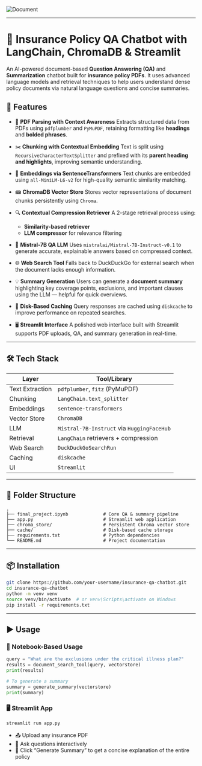 
![Document](https://github.com/user-attachments/assets/69cb9798-dc7e-4172-b5a1-30aeda6ae742)

---

# 📄 Insurance Policy QA Chatbot with LangChain, ChromaDB & Streamlit

An AI-powered document-based **Question Answering (QA)** and **Summarization** chatbot built for **insurance policy PDFs**. It uses advanced language models and retrieval techniques to help users understand dense policy documents via natural language questions and concise summaries.



## 🚀 Features

* 📄 **PDF Parsing with Context Awareness**
  Extracts structured data from PDFs using `pdfplumber` and `PyMuPDF`, retaining formatting like **headings** and **bolded phrases**.

* ✂️ **Chunking with Contextual Embedding**
  Text is split using `RecursiveCharacterTextSplitter` and prefixed with its **parent heading and highlights**, improving semantic understanding.

* 🧠 **Embeddings via SentenceTransformers**
  Text chunks are embedded using `all-MiniLM-L6-v2` for high-quality semantic similarity matching.

* 📾 **ChromaDB Vector Store**
  Stores vector representations of document chunks persistently using `Chroma`.

* 🔍 **Contextual Compression Retriever**
  A 2-stage retrieval process using:

  * **Similarity-based retriever**
  * **LLM compressor** for relevance filtering

* 🧠 **Mistral-7B QA LLM**
  Uses `mistralai/Mistral-7B-Instruct-v0.1` to generate accurate, explainable answers based on compressed context.

* 🌐 **Web Search Tool**
  Falls back to DuckDuckGo for external search when the document lacks enough information.

* 💡 **Summary Generation**
  Users can generate a **document summary** highlighting key coverage points, exclusions, and important clauses using the LLM — helpful for quick overviews.

* 💾 **Disk-Based Caching**
  Query responses are cached using `diskcache` to improve performance on repeated searches.

* 🖥️ **Streamlit Interface**
  A polished web interface built with Streamlit supports PDF uploads, QA, and summary generation in real-time.

---

## 🛠️ Tech Stack

| Layer           | Tool/Library                               |
| --------------- | ------------------------------------------ |
| Text Extraction | `pdfplumber`, `fitz` (PyMuPDF)             |
| Chunking        | `LangChain.text_splitter`                  |
| Embeddings      | `sentence-transformers`                    |
| Vector Store    | `ChromaDB`                                 |
| LLM             | `Mistral-7B-Instruct` via `HuggingFaceHub` |
| Retrieval       | `LangChain` retrievers + compression       |
| Web Search      | `DuckDuckGoSearchRun`                      |
| Caching         | `diskcache`                                |
| UI              | `Streamlit`                                |

---

## 📁 Folder Structure

```
.
├── final_project.ipynb             # Core QA & summary pipeline
├── app.py                          # Streamlit web application
├── chroma_store/                   # Persistent Chroma vector store
├── cache/                          # Disk-based cache storage
├── requirements.txt                # Python dependencies
└── README.md                       # Project documentation
```

---

## 📦 Installation

```bash
git clone https://github.com/your-username/insurance-qa-chatbot.git
cd insurance-qa-chatbot
python -m venv venv
source venv/bin/activate  # or venv\Scripts\activate on Windows
pip install -r requirements.txt
```

---

## ▶️ Usage

### 🧪 Notebook-Based Usage

```python
query = "What are the exclusions under the critical illness plan?"
results = document_search_tool(query, vectorstore)
print(results)
```

```python
# To generate a summary
summary = generate_summary(vectorstore)
print(summary)
```

### 🖥️ Streamlit App

```bash
streamlit run app.py
```

* 📤 Upload any insurance PDF
* 💬 Ask questions interactively
* 📌 Click “Generate Summary” to get a concise explanation of the entire policy




